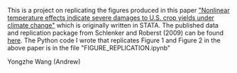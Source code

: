 This is a project on replicating the figures produced in this paper ["Nonlinear temperature effects indicate severe damages to U.S. crop yields under climate change"](https://www.pnas.org/doi/epdf/10.1073/pnas.0906865106) which is originally written in STATA. The published data and replication package from Schlenker and Roberst (2009) can be found [here]( https://www.dropbox.com/sh/kdmufjja1ow0j22/AABhm9NMlRMvAo5ZRgBiZWkIa?dl=0). The Python code I wrote that replicates Figure 1 and Figure 2 in the above paper is in the file "FIGURE_REPLICATION.ipynb"

Yongzhe Wang (Andrew)

